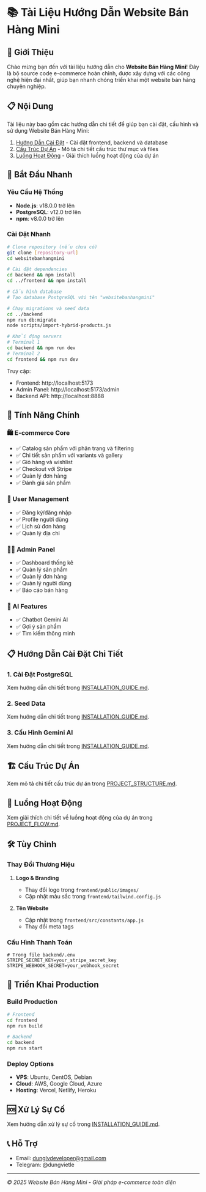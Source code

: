 # 📚 Tài Liệu Hướng Dẫn Website Bán Hàng Mini

## 👋 Giới Thiệu

Chào mừng bạn đến với tài liệu hướng dẫn cho **Website Bán Hàng Mini**! Đây là bộ source code e-commerce hoàn chỉnh, được xây dựng với các công nghệ hiện đại nhất, giúp bạn nhanh chóng triển khai một website bán hàng chuyên nghiệp.

## 📋 Nội Dung

Tài liệu này bao gồm các hướng dẫn chi tiết để giúp bạn cài đặt, cấu hình và sử dụng Website Bán Hàng Mini:

1. [Hướng Dẫn Cài Đặt](./INSTALLATION_GUIDE.md) - Cài đặt frontend, backend và database
2. [Cấu Trúc Dự Án](./PROJECT_STRUCTURE.md) - Mô tả chi tiết cấu trúc thư mục và files
3. [Luồng Hoạt Động](./PROJECT_FLOW.md) - Giải thích luồng hoạt động của dự án

## 🚀 Bắt Đầu Nhanh

### Yêu Cầu Hệ Thống

- **Node.js**: v18.0.0 trở lên
- **PostgreSQL**: v12.0 trở lên
- **npm**: v8.0.0 trở lên

### Cài Đặt Nhanh

```bash
# Clone repository (nếu chưa có)
git clone [repository-url]
cd websitebanhangmini

# Cài đặt dependencies
cd backend && npm install
cd ../frontend && npm install

# Cấu hình database
# Tạo database PostgreSQL với tên "websitebanhangmini"

# Chạy migrations và seed data
cd ../backend
npm run db:migrate
node scripts/import-hybrid-products.js

# Khởi động servers
# Terminal 1
cd backend && npm run dev
# Terminal 2
cd frontend && npm run dev
```

Truy cập:

- Frontend: http://localhost:5173
- Admin Panel: http://localhost:5173/admin
- Backend API: http://localhost:8888

## 🔑 Tính Năng Chính

### 🛍️ E-commerce Core

- ✅ Catalog sản phẩm với phân trang và filtering
- ✅ Chi tiết sản phẩm với variants và gallery
- ✅ Giỏ hàng và wishlist
- ✅ Checkout với Stripe
- ✅ Quản lý đơn hàng
- ✅ Đánh giá sản phẩm

### 👥 User Management

- ✅ Đăng ký/đăng nhập
- ✅ Profile người dùng
- ✅ Lịch sử đơn hàng
- ✅ Quản lý địa chỉ

### 👨‍💼 Admin Panel

- ✅ Dashboard thống kê
- ✅ Quản lý sản phẩm
- ✅ Quản lý đơn hàng
- ✅ Quản lý người dùng
- ✅ Báo cáo bán hàng

### 🤖 AI Features

- ✅ Chatbot Gemini AI
- ✅ Gợi ý sản phẩm
- ✅ Tìm kiếm thông minh

## 📋 Hướng Dẫn Cài Đặt Chi Tiết

### 1. Cài Đặt PostgreSQL

Xem hướng dẫn chi tiết trong [INSTALLATION_GUIDE.md](./INSTALLATION_GUIDE.md#🗄️-cài-đặt-postgresql-database).

### 2. Seed Data

Xem hướng dẫn chi tiết trong [INSTALLATION_GUIDE.md](./INSTALLATION_GUIDE.md#🌱-seed-data).

### 3. Cấu Hình Gemini AI

Xem hướng dẫn chi tiết trong [INSTALLATION_GUIDE.md](./INSTALLATION_GUIDE.md#🤖-cấu-hình-gemini-ai).

## 🏗️ Cấu Trúc Dự Án

Xem mô tả chi tiết cấu trúc dự án trong [PROJECT_STRUCTURE.md](./PROJECT_STRUCTURE.md).

## 🔄 Luồng Hoạt Động

Xem giải thích chi tiết về luồng hoạt động của dự án trong [PROJECT_FLOW.md](./PROJECT_FLOW.md).

## 🛠️ Tùy Chỉnh

### Thay Đổi Thương Hiệu

1. **Logo & Branding**

   - Thay đổi logo trong `frontend/public/images/`
   - Cập nhật màu sắc trong `frontend/tailwind.config.js`

2. **Tên Website**
   - Cập nhật trong `frontend/src/constants/app.js`
   - Thay đổi meta tags

### Cấu Hình Thanh Toán

```env
# Trong file backend/.env
STRIPE_SECRET_KEY=your_stripe_secret_key
STRIPE_WEBHOOK_SECRET=your_webhook_secret
```

## 🚀 Triển Khai Production

### Build Production

```bash
# Frontend
cd frontend
npm run build

# Backend
cd backend
npm run start
```

### Deploy Options

- **VPS**: Ubuntu, CentOS, Debian
- **Cloud**: AWS, Google Cloud, Azure
- **Hosting**: Vercel, Netlify, Heroku

## 🆘 Xử Lý Sự Cố

Xem hướng dẫn xử lý sự cố trong [INSTALLATION_GUIDE.md](./INSTALLATION_GUIDE.md#🆘-xử-lý-sự-cố).

## 📞 Hỗ Trợ

- Email: dunglvdeveloper@gmail.com
- Telegram: @dungvietle

---

_© 2025 Website Bán Hàng Mini - Giải pháp e-commerce toàn diện_

